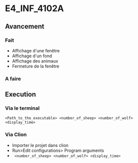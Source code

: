 # E4_INF_4102A

## Avancement
### Fait
- Affichage d'une fenêtre
- Affichage d'un fond 
- Affichage des animaux
- Fermeture de la fenêtre
### A faire

## Execution
### Via le terminal
`<Path_to_the_executable> <number_of_sheep> <number_of_wolf> <display_time>`
### Via Clion
- Importer le projet dans clion
- Run>Edit configurations> Program arguments
- ` <number_of_sheep> <number_of_wolf> <display_time>`
